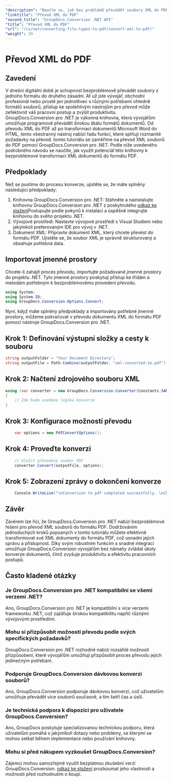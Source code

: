 ```yaml
---
"description": "Naučte se, jak bez problémů převádět soubory XML do PDF pomocí nástroje GroupDocs.Conversion pro .NET. Zvyšte efektivitu správy dokumentů."
"linktitle": "Převod XML do PDF"
"second_title": "GroupDocs.Conversion .NET API"
"title": "Převod XML do PDF"
"url": "/cs/net/converting-file-types-to-pdf/convert-xml-to-pdf/"
"weight": 29
---
```


# Převod XML do PDF

## Zavedení
V dnešní digitální době je schopnost bezproblémově převádět soubory z jednoho formátu do druhého zásadní. Ať už jste vývojář, obchodní profesionál nebo prostě jen jednotlivec s různými potřebami ohledně formátů souborů, přístup ke spolehlivým nástrojům pro převod může zefektivnit váš pracovní postup a zvýšit produktivitu.
GroupDocs.Conversion pro .NET je výkonná knihovna, která vývojářům umožňuje programově převádět širokou škálu formátů dokumentů. Od převodu XML do PDF až po transformaci dokumentů Microsoft Word do HTML, tento všestranný nástroj nabízí řadu funkcí, které splňují rozmanité požadavky na převod.
tomto tutoriálu se zaměříme na převod XML souborů do PDF pomocí GroupDocs.Conversion pro .NET. Podle níže uvedeného podrobného návodu se naučíte, jak využít potenciál této knihovny k bezproblémové transformaci XML dokumentů do formátu PDF.
## Předpoklady
Než se pustíme do procesu konverze, ujistěte se, že máte splněny následující předpoklady:
1. Knihovna GroupDocs.Conversion pro .NET: Stáhněte a nainstalujte knihovnu GroupDocs.Conversion pro .NET z poskytnutého [odkaz ke stažení](https://releases.groupdocs.com/conversion/net/)Postupujte podle pokynů k instalaci a úspěšně integrujte knihovnu do svého projektu .NET.
2. Vývojové prostředí: Nastavte vývojové prostředí s Visual Studiem nebo jakýmkoli preferovaným IDE pro vývoj v .NET.
3. Dokument XML: Připravte dokument XML, který chcete převést do formátu PDF. Ujistěte se, že soubor XML je správně strukturovaný a obsahuje potřebná data.

## Importovat jmenné prostory
Chcete-li zahájit proces převodu, importujte požadované jmenné prostory do projektu .NET. Tyto jmenné prostory poskytují přístup ke třídám a metodám potřebným k bezproblémovému provedení převodu.

```csharp
using System;
using System.IO;
using GroupDocs.Conversion.Options.Convert;
```

Nyní, když máte splněny předpoklady a importovány potřebné jmenné prostory, můžeme pokračovat v převodu dokumentu XML do formátu PDF pomocí nástroje GroupDocs.Conversion pro .NET.
## Krok 1: Definování výstupní složky a cesty k souboru
```csharp
string outputFolder = "Your Document Directory";
string outputFile = Path.Combine(outputFolder, "xml-converted-to.pdf");
```
## Krok 2: Načtení zdrojového souboru XML
```csharp
using (var converter = new GroupDocs.Conversion.Converter(Constants.SAMPLE_XML))
{
	// Zde bude uvedena logika konverze
}
```
## Krok 3: Konfigurace možností převodu
```csharp
	var options = new PdfConvertOptions();
```
## Krok 4: Proveďte konverzi
```csharp
	// Uložit převedený soubor PDF
	converter.Convert(outputFile, options);
```
## Krok 5: Zobrazení zprávy o dokončení konverze
```csharp
	Console.WriteLine("\nConversion to pdf completed successfully. \nCheck output in {0}", outputFolder);
```

## Závěr
Závěrem lze říci, že GroupDocs.Conversion pro .NET nabízí bezproblémové řešení pro převod XML souborů do formátu PDF. Dodržováním jednoduchých kroků popsaných v tomto tutoriálu můžete efektivně transformovat své XML dokumenty do formátu PDF, což usnadní jejich správu a přístupnost.
Díky svým robustním funkcím a snadné integraci umožňuje GroupDocs.Conversion vývojářům bez námahy zvládat úkoly konverze dokumentů, čímž zvyšuje produktivitu a efektivitu pracovních postupů.
## Často kladené otázky
### Je GroupDocs.Conversion pro .NET kompatibilní se všemi verzemi .NET?
Ano, GroupDocs.Conversion pro .NET je kompatibilní s více verzemi frameworku .NET, což zajišťuje širokou kompatibilitu napříč různými vývojovými prostředími.
### Mohu si přizpůsobit možnosti převodu podle svých specifických požadavků?
GroupDocs.Conversion pro .NET rozhodně nabízí rozsáhlé možnosti přizpůsobení, které vývojářům umožňují přizpůsobit proces převodu jejich jedinečným potřebám.
### Podporuje GroupDocs.Conversion dávkovou konverzi souborů?
Ano, GroupDocs.Conversion podporuje dávkovou konverzi, což uživatelům umožňuje převádět více souborů současně, a tím šetří čas a úsilí.
### Je technická podpora k dispozici pro uživatele GroupDocs.Conversion?
Ano, GroupDocs poskytuje specializovanou technickou podporu, která uživatelům pomáhá s jakýmikoli dotazy nebo problémy, se kterými se mohou setkat během implementace nebo používání knihovny.
### Mohu si před nákupem vyzkoušet GroupDocs.Conversion?
Zájemci mohou samozřejmě využít bezplatnou zkušební verzi GroupDocs.Conversion. [odkaz ke stažení](https://releases.groupdocs.com/conversion/net/) prozkoumat jeho vlastnosti a možnosti před rozhodnutím o koupi.